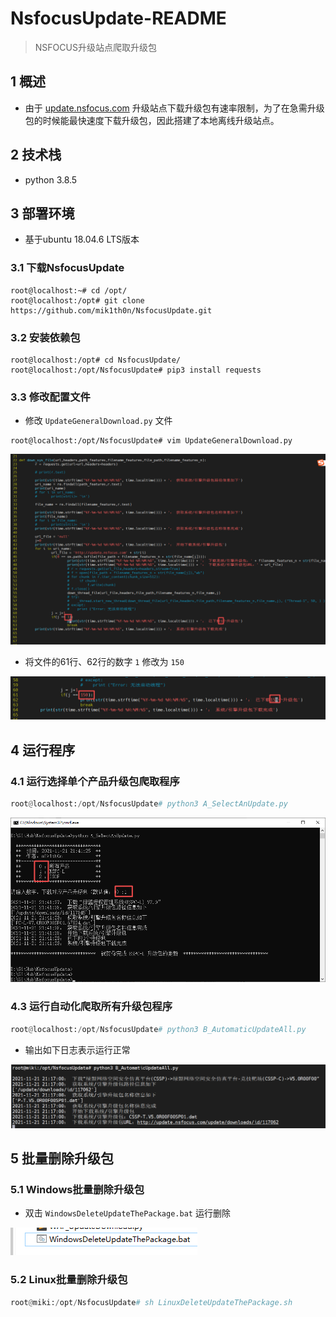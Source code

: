 # NsfocusUpdate-README
>  NSFOCUS升级站点爬取升级包


## 1 概述

- 由于 [update.nsfocus.com](http://update.nsfocus.com) 升级站点下载升级包有速率限制，为了在急需升级包的时候能最快速度下载升级包，因此搭建了本地离线升级站点。

## 2 技术栈

- python 3.8.5

## 3 部署环境

- 基于ubuntu 18.04.6 LTS版本

### 3.1 下载NsfocusUpdate

```shell
root@localhost:~# cd /opt/
root@localhost:/opt# git clone https://github.com/mik1th0n/NsfocusUpdate.git
```

### 3.2 安装依赖包

```shell
root@localhost:/opt# cd NsfocusUpdate/
root@localhost:/opt/NsfocusUpdate# pip3 install requests
```

### 3.3 修改配置文件

- 修改 `UpdateGeneralDownload.py` 文件

```shell
root@localhost:/opt/NsfocusUpdate# vim UpdateGeneralDownload.py
```

![image-20211121211047426](README.assets/image-20211121211047426.png)

- 将文件的61行、62行的数字 `1` 修改为 `150`

![image-20211121211114953](README.assets/image-20211121211114953.png)

## 4 运行程序

### 4.1 运行选择单个产品升级包爬取程序

```python
root@localhost:/opt/NsfocusUpdate# python3 A_SelectAnUpdate.py
```

![image-20211121214146851](README.assets/image-20211121214146851.png)

### 4.3 运行自动化爬取所有升级包程序

```python
root@localhost:/opt/NsfocusUpdate# python3 B_AutomaticUpdateAll.py
```

- 输出如下日志表示运行正常

![image-20211121211707352](README.assets/image-20211121211707352.png)

## 5 批量删除升级包

### 5.1 Windows批量删除升级包

- 双击 `WindowsDeleteUpdateThePackage.bat` 运行删除

![image-20211121211850411](README.assets/image-20211121211850411.png)

### 5.2 Linux批量删除升级包

```python
root@miki:/opt/NsfocusUpdate# sh LinuxDeleteUpdateThePackage.sh
```

